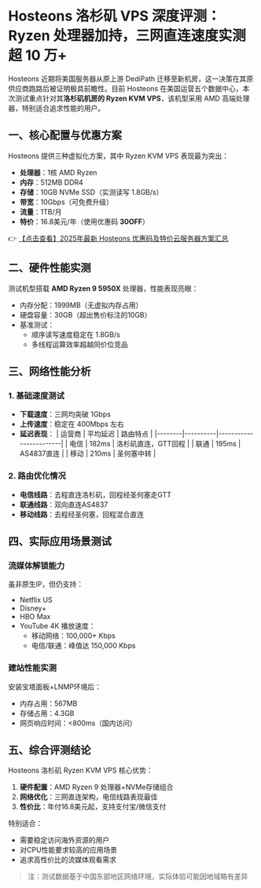 # Hosteons 洛杉矶 VPS 深度评测：Ryzen 处理器加持，三网直连速度实测超 10 万+

Hosteons 近期将美国服务器从原上游 DediPath 迁移至新机房，这一决策在其原供应商跑路后被证明极具前瞻性。目前 Hosteons 在美国运营五个数据中心，本次测试重点针对其**洛杉矶机房的 Ryzen KVM VPS**，该机型采用 AMD 高端处理器，特别适合追求性能的用户。

## 一、核心配置与优惠方案
Hosteons 提供三种虚拟化方案，其中 Ryzen KVM VPS 表现最为突出：
- **处理器**：1核 AMD Ryzen
- **内存**：512MB DDR4
- **存储**：10GB NVMe SSD（实测读写 1.8GB/s）
- **带宽**：10Gbps（可免费升级）
- **流量**：1TB/月
- **特价**：16.8美元/年（使用优惠码 **30OFF**）

👉 [【点击查看】2025年最新 Hosteons 优惠码及特价云服务器方案汇总](https://bit.ly/hosteons)

## 二、硬件性能实测
测试机型搭载 **AMD Ryzen 9 5950X** 处理器，性能表现亮眼：
- 内存分配：1999MB（无虚拟内存占用）
- 硬盘容量：30GB（超出售价标注的10GB）
- 基准测试：
  - 顺序读写速度稳定在 1.8GB/s
  - 多线程运算效率超越同价位竞品

## 三、网络性能分析
### 1. 基础速度测试
- **下载速度**：三网均突破 1Gbps
- **上传速度**：稳定在 400Mbps 左右
- **延迟表现**：
  | 运营商 | 平均延迟 | 路由特点               |
  |--------|----------|------------------------|
  | 电信   | 182ms    | 洛杉矶直连，GTT回程    |
  | 联通   | 195ms    | AS4837直连             |
  | 移动   | 210ms    | 圣何塞中转             |

### 2. 路由优化情况
- **电信线路**：去程直连洛杉矶，回程经圣何塞走GTT
- **联通线路**：双向直连AS4837
- **移动线路**：去程经圣何塞，回程混合直连

## 四、实际应用场景测试
### 流媒体解锁能力
虽非原生IP，但仍支持：
- Netflix US
- Disney+
- HBO Max
- YouTube 4K 播放速度：
  - 移动网络：100,000+ Kbps
  - 电信/联通：峰值达 150,000 Kbps

### 建站性能实测
安装宝塔面板+LNMP环境后：
- 内存占用：567MB
- 存储占用：4.3GB
- 网页响应时间：<800ms（国内访问）

## 五、综合评测结论
Hosteons 洛杉矶 Ryzen KVM VPS 核心优势：
1. **硬件配置**：AMD Ryzen 9 处理器+NVMe存储组合
2. **网络优化**：三网直连架构，电信线路表现最佳
3. **性价比**：年付16.8美元起，支持支付宝/微信支付

特别适合：
- 需要稳定访问海外资源的用户
- 对CPU性能要求较高的应用场景
- 追求高性价比的流媒体观看需求

> 注：测试数据基于中国东部地区网络环境，实际体验可能因地域略有差异